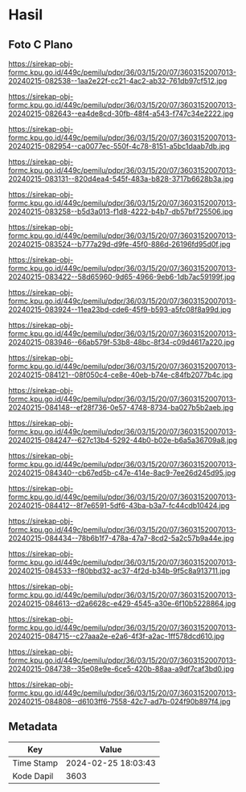 # Hasil

## Foto C Plano

https://sirekap-obj-formc.kpu.go.id/449c/pemilu/pdpr/36/03/15/20/07/3603152007013-20240215-082538--1aa2e22f-cc21-4ac2-ab32-761db97cf512.jpg

https://sirekap-obj-formc.kpu.go.id/449c/pemilu/pdpr/36/03/15/20/07/3603152007013-20240215-082643--ea4de8cd-30fb-48f4-a543-f747c34e2222.jpg

https://sirekap-obj-formc.kpu.go.id/449c/pemilu/pdpr/36/03/15/20/07/3603152007013-20240215-082954--ca0077ec-550f-4c78-8151-a5bc1daab7db.jpg

https://sirekap-obj-formc.kpu.go.id/449c/pemilu/pdpr/36/03/15/20/07/3603152007013-20240215-083131--820d4ea4-545f-483a-b828-3717b6628b3a.jpg

https://sirekap-obj-formc.kpu.go.id/449c/pemilu/pdpr/36/03/15/20/07/3603152007013-20240215-083258--b5d3a013-f1d8-4222-b4b7-db57bf725506.jpg

https://sirekap-obj-formc.kpu.go.id/449c/pemilu/pdpr/36/03/15/20/07/3603152007013-20240215-083524--b777a29d-d9fe-45f0-886d-26196fd95d0f.jpg

https://sirekap-obj-formc.kpu.go.id/449c/pemilu/pdpr/36/03/15/20/07/3603152007013-20240215-083422--58d65960-9d65-4966-9eb6-1db7ac59199f.jpg

https://sirekap-obj-formc.kpu.go.id/449c/pemilu/pdpr/36/03/15/20/07/3603152007013-20240215-083924--11ea23bd-cde6-45f9-b593-a5fc08f8a99d.jpg

https://sirekap-obj-formc.kpu.go.id/449c/pemilu/pdpr/36/03/15/20/07/3603152007013-20240215-083946--66ab579f-53b8-48bc-8f34-c09d4617a220.jpg

https://sirekap-obj-formc.kpu.go.id/449c/pemilu/pdpr/36/03/15/20/07/3603152007013-20240215-084121--08f050c4-ce8e-40eb-b74e-c84fb2077b4c.jpg

https://sirekap-obj-formc.kpu.go.id/449c/pemilu/pdpr/36/03/15/20/07/3603152007013-20240215-084148--ef28f736-0e57-4748-8734-ba027b5b2aeb.jpg

https://sirekap-obj-formc.kpu.go.id/449c/pemilu/pdpr/36/03/15/20/07/3603152007013-20240215-084247--627c13b4-5292-44b0-b02e-b6a5a36709a8.jpg

https://sirekap-obj-formc.kpu.go.id/449c/pemilu/pdpr/36/03/15/20/07/3603152007013-20240215-084340--cb67ed5b-c47e-414e-8ac9-7ee26d245d95.jpg

https://sirekap-obj-formc.kpu.go.id/449c/pemilu/pdpr/36/03/15/20/07/3603152007013-20240215-084412--8f7e6591-5df6-43ba-b3a7-fc44cdb10424.jpg

https://sirekap-obj-formc.kpu.go.id/449c/pemilu/pdpr/36/03/15/20/07/3603152007013-20240215-084434--78b6b1f7-478a-47a7-8cd2-5a2c57b9a44e.jpg

https://sirekap-obj-formc.kpu.go.id/449c/pemilu/pdpr/36/03/15/20/07/3603152007013-20240215-084533--f80bbd32-ac37-4f2d-b34b-9f5c8a913711.jpg

https://sirekap-obj-formc.kpu.go.id/449c/pemilu/pdpr/36/03/15/20/07/3603152007013-20240215-084613--d2a6628c-e429-4545-a30e-6f10b5228864.jpg

https://sirekap-obj-formc.kpu.go.id/449c/pemilu/pdpr/36/03/15/20/07/3603152007013-20240215-084715--c27aaa2e-e2a6-4f3f-a2ac-1ff578dcd610.jpg

https://sirekap-obj-formc.kpu.go.id/449c/pemilu/pdpr/36/03/15/20/07/3603152007013-20240215-084738--35e08e9e-6ce5-420b-88aa-a9df7caf3bd0.jpg

https://sirekap-obj-formc.kpu.go.id/449c/pemilu/pdpr/36/03/15/20/07/3603152007013-20240215-084808--d6103ff6-7558-42c7-ad7b-024f90b897f4.jpg


## Metadata

| Key        | Value               |
| ---------- | ------------------- |
| Time Stamp | 2024-02-25 18:03:43 |
| Kode Dapil | 3603                |




